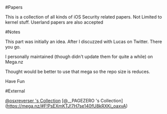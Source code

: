 #Papers

This is a collection of all kinds of iOS Security related papers. Not Limited to kernel stuff. Userland papers are also accepted

#Notes

This part was initially an idea. After I discuzzed with Lucas on Twitter. There you go.

I personally maintained (though didn't update them for quite a while) on Mega.nz

Thought would be better to use that mega so the repo size is reduces.

Have Fun

#External

[@osxreverser 's Collection](https://reverse.put.as/papers/)
[@__PAGEZERO 's Collection] (https://mega.nz/#F!PsEXmKTJ!7H7se140fU8kRXKi_oaxvA)
